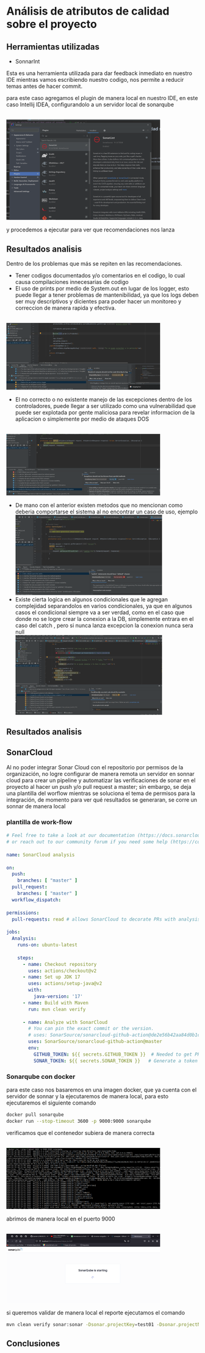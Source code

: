 # Análisis de atributos de calidad sobre el proyecto

## Herramientas utilizadas

- SonnarInt

Esta es una herramienta utilizada para dar feedback inmediato en nuestro IDE mientras vamos escribiendo nuestro codigo,
nos permite a reducir temas antes de hacer commit.

para este caso agregamos el plugin de manera local en nuestro IDE, en este caso Intellij IDEA, configurandolo a un
servidor local de sonarqube

<br/>
<img src="images/18-SonnarPlugin.png" alt="18-SonnarPlugin" style="max-width: 80%;max-width: 80%;">
<br/>

y procedemos a ejecutar para ver que recomendaciones nos lanza

## Resultados analisis

Dentro de los problemas que más se repiten en las recomendaciones.

- Tener codigos documentados y/o comentarios en el codigo, lo cual causa compilaciones innecesarias de codigo
- El uso de prints por medio de System.out en lugar de los logger, esto puede llegar a tener problemas de
  mantenibilidad, ya que los logs deben ser muy descriptivos y dicientes para poder hacer un monitoreo y correccion de
  manera rapida y efectiva.

<br/>
<img src="images/18-SonnarInt-4.png" alt="18-SonnarInt-1" style="max-width: 80%;max-width: 80%;">
<br/>

- El no correcto o no existente manejo de las excepciones dentro de los controladores, puede llegar a ser utilizado como
  una vulnerabilidad que puede ser explotada por gente maliciosa para revelar informacion de la aplicacion o simplemente
  por medio de ataques DOS

<br/>
<img src="images/18-SonnarInt-3.png" alt="18-SonnarInt-1" style="max-width: 80%;max-width: 80%;">
<br/>

- De mano con el anterior existen metodos que no mencionan como deberia comportarse el sistema al no encontrar un caso
  de uso, ejemplo
  <br/>
  <img src="images/18-SonnarInt-2.png" alt="18-SonnarInt-1" style="max-width: 80%;max-width: 80%;">
  <br/>
- Existe cierta logica en algunos condicionales que le agregan complejidad separandolos en varios condicionales, ya que
  en algunos casos el condicional siempre va a ser verdad, como en el caso que donde no se logre crear la conexion a la
  DB, simplemente entrara en el caso del catch , pero si nunca lanza excepcion la conexion nunca sera null
  <br/>
  <img src="images/18-SonnarInt-1.png" alt="18-SonnarInt-1" style="max-width: 80%;max-width: 80%;">
  <br/>

## Resultados analisis

## SonarCloud

Al no poder integrar Sonar Cloud con el repositorio por permisos de la organización, no logre configurar de manera
remota un servidor en sonnar cloud para crear un pipeline y automatizar las verificaciones de sonar en el proyecto al
hacer un push y/o pull request a master; sin embargo, se deja una plantilla del worflow mientras se soluciona el tema de
permisos para la integración, de momento para ver qué resultados se generaran, se corre un sonnar de manera local

### plantilla de work-flow

```yml
# Feel free to take a look at our documentation (https://docs.sonarcloud.io/getting-started/github/)
# or reach out to our community forum if you need some help (https://community.sonarsource.com/c/help/sc/9)

name: SonarCloud analysis

on:
  push:
    branches: [ "master" ]
  pull_request:
    branches: [ "master" ]
  workflow_dispatch:

permissions:
  pull-requests: read # allows SonarCloud to decorate PRs with analysis results

jobs:
  Analysis:
    runs-on: ubuntu-latest

    steps:
      - name: Checkout repository
        uses: actions/checkout@v2
      - name: Set up JDK 17
        uses: actions/setup-java@v2
        with:
          java-version: '17'
      - name: Build with Maven
        run: mvn clean verify

      - name: Analyze with SonarCloud
        # You can pin the exact commit or the version.
        # uses: SonarSource/sonarcloud-github-action@de2e56b42aa84d0b1c5b622644ac17e505c9a049
        uses: SonarSource/sonarcloud-github-action@master
        env:
          GITHUB_TOKEN: ${{ secrets.GITHUB_TOKEN }}  # Needed to get PR information
          SONAR_TOKEN: ${{ secrets.SONAR_TOKEN }}   # Generate a token on Sonarcloud.io, add it to the secrets of this repo with the name SONAR_TOKEN (Settings > Secrets > Actions > add new repository secret)
```

### Sonarqube con docker

para este caso nos basaremos en una imagen docker, que ya cuenta con el servidor de sonnar y la ejecutaremos de manera
local, para esto ejecutaremos el siguiente comando

```bash
docker pull sonarqube
docker run --stop-timeout 3600 -p 9000:9000 sonarqube 
```

verificamos que el contenedor subiera de manera correcta



   <br/>
   <img src="images/19-sonar_running-1.png" alt="19-sonar_running-1.png" style="max-width: 80%;max-width: 80%;">
   <br/>

abrimos de manera local en el puerto 9000


   <br/>
   <img src="images/19-sonar_running-2.png" alt="19-sonar_running-2.png" style="max-width: 80%;max-width: 80%;">
   <br/>


si queremos validar de manera local el reporte ejecutamos el comando

```bash
mvn clean verify sonar:sonar -Dsonar.projectKey=test01 -Dsonar.projectName='SoftTienda' -Dsonar.host.url=http://localhost:9000 -Dsonar.token=sqp_2b124e2c8943797d49a935638d9270f6e6d6f7d0
```
## Conclusiones



